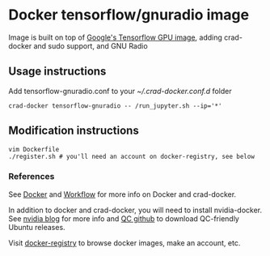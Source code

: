# Docker tensorflow/gnuradio image
Image is built on top of [Google's Tensorflow GPU image](https://hub.docker.com/r/tensorflow/tensorflow/),
adding crad-docker and sudo support, and GNU Radio

## Usage instructions
Add tensorflow-gnuradio.conf to your *~/.crad-docker.conf.d* folder

    crad-docker tensorflow-gnuradio -- /run_jupyter.sh --ip='*'

## Modification instructions

    vim Dockerfile
    ./register.sh # you'll need an account on docker-registry, see below

### References
See [Docker](https://confluence.qualcomm.com/confluence/display/AT/Docker)
and [Workflow](https://confluence.qualcomm.com/confluence/display/AT/Workflow)
for more info on Docker and crad-docker.

In addition to docker and crad-docker, you will need to install nvidia-docker.
See [nvidia blog](https://devblogs.nvidia.com/parallelforall/nvidia-docker-gpu-server-application-deployment-made-easy/) for more info
and [QC github](https://github.qualcomm.com/bardia/nvidia-docker/releases) to download QC-friendly Ubuntu releases.

Visit [docker-registry](https://docker-registry.qualcomm.com) to browse docker images, make an account, etc.
